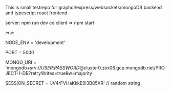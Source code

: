 This is small testrepo for graphql/express/websockets/mongoDB backend and typescript react frontend.



server: npm run dev
cd client => npm start


env:

NODE_ENV = 'development'

PORT = 5000

MONGO_URI = 'mongodb+srv://*USER*:*PASSWORD*@cluster0.zox06.gcp.mongodb.net/PROJECT-1-DB?retryWrites=true&w=majority'

SESSION_SECRET = 'JV4rFVHaKkkE0i3B85XR' // random string